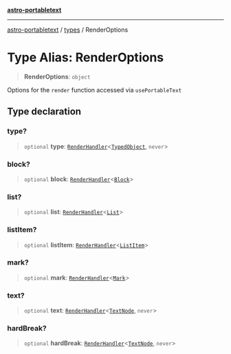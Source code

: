 [**astro-portabletext**](../../README.md)

***

[astro-portabletext](../../README.md) / [types](../README.md) / RenderOptions

# Type Alias: RenderOptions

> **RenderOptions**: `object`

Options for the `render` function accessed via `usePortableText`

## Type declaration

### type?

> `optional` **type**: [`RenderHandler`](RenderHandler.md)\<[`TypedObject`](../interfaces/TypedObject.md), `never`\>

### block?

> `optional` **block**: [`RenderHandler`](RenderHandler.md)\<[`Block`](../interfaces/Block.md)\>

### list?

> `optional` **list**: [`RenderHandler`](RenderHandler.md)\<[`List`](List.md)\>

### listItem?

> `optional` **listItem**: [`RenderHandler`](RenderHandler.md)\<[`ListItem`](ListItem.md)\>

### mark?

> `optional` **mark**: [`RenderHandler`](RenderHandler.md)\<[`Mark`](../interfaces/Mark.md)\>

### text?

> `optional` **text**: [`RenderHandler`](RenderHandler.md)\<[`TextNode`](TextNode.md), `never`\>

### hardBreak?

> `optional` **hardBreak**: [`RenderHandler`](RenderHandler.md)\<[`TextNode`](TextNode.md), `never`\>
